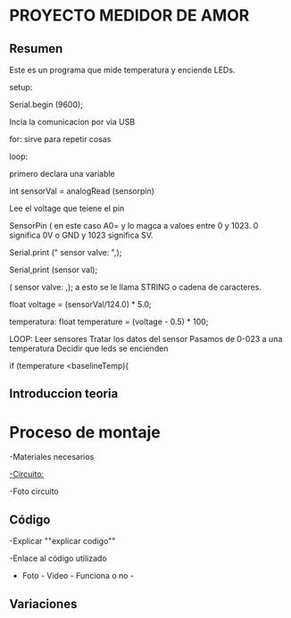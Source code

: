 # PROYECTO MEDIDOR DE AMOR


## Resumen

Este es un programa que mide temperatura y enciende LEDs.

setup:

Serial.begin (9600);

Incia la comunicacion por via USB 

for: sirve para repetir cosas 

loop:

primero declara una variable 

int sensorVal = analogRead (sensorpin)

Lee el voltage que teiene el pin

SensorPin ( en este caso A0= y lo magca a valoes entre 0 y 1023. 0 significa 0V o GND y 1023 significa SV.

Serial.print (" sensor valve: ",);

Serial,print (sensor val);

( sensor valve: ,); a esto se le llama STRING o cadena de caracteres.

float voltage = (sensorVal/124.0) * 5.0;

temperatura: float temperature = (voltage - 0.5) * 100;

LOOP:
Leer sensores
Tratar los datos del sensor
Pasamos de 0-023 a una temperatura 
Decidir que leds se encienden

if (temperature <baselineTemp){



## Introduccion teoria


# Proceso de montaje

-Materiales necesarios

 [-Circuito:](https://github.com/Ainhoa0512/ARDUINO/blob/main/love_o_meter.ino)

-Foto circuito

## Código

-Explicar ""explicar codigo""

-Enlace al código utilizado

- Foto - Video - Funciona o no -

## Variaciones

